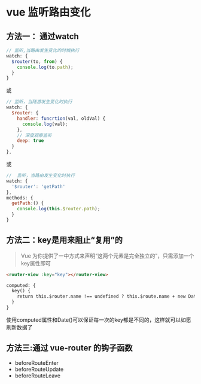 # vue 监听路由变化

## 方法一： 通过watch

```javascript
// 监听,当路由发生变化的时候执行
watch: {
  $router(to, from) {
    console.log(to.path);
  }
}
```

或

```javascript
// 监听，当陆游发生变化时执行
watch: {
  $router: {
    handler: funcrtion(val, oldVal) {
      console.log(val);
    },
    // 深度观察监听
    deep: true
  }
},
```

或

```javascript
//  监听，当路由发生变化时执行
watch: {
  '$router': 'getPath'
},
methods: {
  getPath:() {
    console.log(this.$router.path);
  }
}
```

## 方法二：key是用来阻止“复用”的

> Vue 为你提供了一中方式来声明“这两个元素是完全独立的”，只需添加一个key属性即可

```html
<router-view :key="key"></router-view>

computed: {
  key() {
    return this.$router.name !== undefined ? this.$route.name + new Date() : this.$route + new Date();
  }
}
```

使用computed属性和Date()可以保证每一次的key都是不同的，这样就可以如愿刷新数据了

## 方法三:通过 vue-router 的钩子函数

* beforeRouteEnter
* beforeRouteUpdate
* beforeRouteLeave

